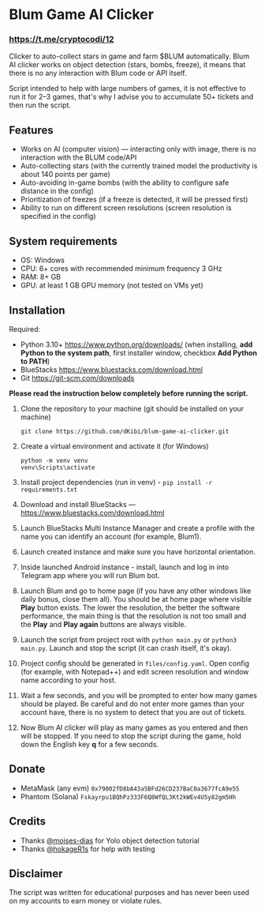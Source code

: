 # Blum Game AI Clicker
### https://t.me/cryptocodi/12

Clicker to auto-collect stars in game and farm $BLUM automatically. Blum AI clicker works on object detection (stars, bombs, freeze), it means that there is no any interaction with Blum code or API itself.

Script intended to help with large numbers of games, it is not effective to run it for 2–3 games, that's why I advise you to accumulate 50+ tickets and then run the script.

## Features
- Works on AI (computer vision) — interacting only with image, there is no interaction with the BLUM code/API
- Auto-collecting stars (with the currently trained model the productivity is about 140 points per game)
- Auto-avoiding in-game bombs (with the ability to configure safe distance in the config)
- Prioritization of freezes (if a freeze is detected, it will be pressed first)
- Ability to run on different screen resolutions (screen resolution is specified in the config)

## System requirements
- OS: Windows
- CPU: 6+ cores with recommended minimum frequency 3 GHz
- RAM: 8+ GB
- GPU: at least 1 GB GPU memory (not tested on VMs yet)

## Installation
Required:
- Python 3.10+ https://www.python.org/downloads/ (when installing, **add Python to the system path**, first installer window, checkbox **Add Python to PATH**)
- BlueStacks https://www.bluestacks.com/download.html
- Git https://git-scm.com/downloads

**Please read the instruction below completely before running the script.**

1. Clone the repository to your machine (git should be installed on your machine)
    ```shell
    git clone https://github.com/dKibi/blum-game-ai-clicker.git
    ```

2. Create a virtual environment and activate it (for Windows)
    ```shell
    python -m venv venv
    venv\Scripts\activate
    ```

3. Install project dependencies (run in venv) -
    `pip install -r requirements.txt`

4. Download and install BlueStacks — https://www.bluestacks.com/download.html

5. Launch BlueStacks Multi Instance Manager and create a profile with the name you can identify an account (for example, Blum1).
6. Launch created instance and make sure you have horizontal orientation. 
7. Inside launched Android instance - install, launch and log in into Telegram app where you will run Blum bot.
8. Launch Blum and go to home page (if you have any other windows like daily bonus, close them all). You should be at home page where visible **Play** button exists. The lower the resolution, the better the software performance, the main thing is that the resolution is not too small and the **Play** and **Play again** buttons are always visible. 
9. Launch the script from project root with `python main.py` or `python3 main.py`. Launch and stop the script (it can crash itself, it's okay).
10. Project config should be generated in `files/config.yaml`. Open config (for example, with Notepad++) and edit screen resolution and window name according to your host. 
11. Wait a few seconds, and you will be prompted to enter how many games should be played. Be careful and do not enter more games than your account have, there is no system to detect that you are out of tickets.
12. Now Blum AI clicker will play as many games as you entered and then will be stopped. If you need to stop the script during the game, hold down the English key **q** for a few seconds.

## Donate
- MetaMask (any evm) `0x79002fD8bA43a5BFd26CD237BaC0a3677fcA9e55`
- Phantom (Solana) `Fskayrpu1BQhPz333F6Q8WfQL3Kt2kWEv4U5y82gm5Hh`

## Credits
- Thanks [@moises-dias](https://github.com/moises-dias) for Yolo object detection tutorial
- Thanks [@hokageR1s](https://t.me/hokageR1s) for help with testing

## Disclaimer
The script was written for educational purposes and has never been used on my accounts to earn money or violate rules.
